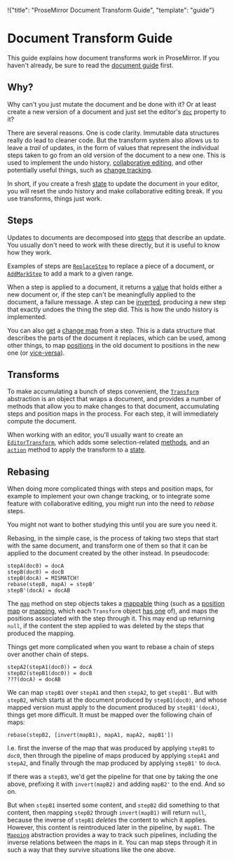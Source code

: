 !{"title": "ProseMirror Document Transform Guide",
  "template": "guide"}

# Document Transform Guide

This guide explains how document transforms work in ProseMirror. If
you haven't already, be sure to read the [document guide](./doc.html)
first.

## Why?

Why can't you just mutate the document and be done with it? Or at
least create a new version of a document and just set the editor's
[`doc`](##state.EditorState.doc) property to it?

There are several reasons. One is code clarity. Immutable data
structures really do lead to cleaner code. But the transform system
also allows us to leave a _trail_ of updates, in the form of values
that represent the individual steps taken to go from an old version of
the document to a new one. This is used to implement the undo history,
[collaborative editing](http://marijnhaverbeke.nl/blog/collaborative-editing.html),
and other potentially useful things, such as
[change tracking](../demo/track.html).

In short, if you create a fresh [state](##state.EditorState) to update
the document in your editor, you will reset the undo history and make
collaborative editing break. If you use transforms, things just work.

## Steps

Updates to documents are decomposed into [steps](##transform) that
describe an update. You usually don't need to work with these
directly, but it is useful to know how they work.

Examples of steps are [`ReplaceStep`](##transform.ReplaceStep) to
replace a piece of a document, or
[`AddMarkStep`](##transform.AddMarkStep) to add a mark to a given
range.

When a step is applied to a document, it returns a
[value](##transform.StepResult) that holds either a new document or,
if the step can't be meaningfully applied to the document, a failure
message. A step can be [inverted](##transform.Step.invert), producing
a new step that exactly undoes the thing the step did. This is how the
undo history is implemented.

You can also [get](##transform.Step.getMap) a
[change map](##transform.StepMap) from a step. This is a data
structure that describes the parts of the document it replaces, which
can be used, among other things, to map
[positions](./doc.html#indexing) in the old document to positions in
the new one (or [vice-versa](##transform.StepMap.invert)).

## Transforms

To make accumulating a bunch of steps convenient, the
[`Transform`](##transform.Transform) abstraction is an object that
wraps a document, and provides a number of methods that allow you to
make changes to that document, accumulating steps and position maps in
the process. For each step, it will immediately compute the document.

When working with an editor, you'll usually want to create an
[`EditorTransform`](##state.EditorTransform), which adds some
selection-related [methods](##state.EditorTransform.replaceSelection),
and an [`action`](##state.EditorTransform.action) method to apply the
transform to a [state](##state.EditorState).

## Rebasing

When doing more complicated things with steps and position maps, for
example to implement your own change tracking, or to integrate some
feature with collaborative editing, you might run into the need to
_rebase_ steps.

You might not want to bother studying this until you are sure you need
it.

Rebasing, in the simple case, is the process of taking two steps that
start with the same document, and transform one of them so that it can
be applied to the document created by the other instead. In pseudocode:

    stepA(doc0) = docA
    stepB(doc0) = docB
    stepB(docA) = MISMATCH!
    rebase(stepB, mapA) = stepB'
    stepB'(docA) = docAB

The [`map`](##transform.Step.map) method on step objects takes a
[mappable](##transform.Mappable) thing (such as a
[position map](##transform.StepMap) or [mapping](##transform.Mapping),
which each `Transform` object [has one](##transform.Transform.mapping)
of), and maps the positions associated with the step through it. This
may end up returning `null`, if the content the step applied to was
deleted by the steps that produced the mapping.

Things get more complicated when you want to rebase a chain of steps
over another chain of steps.

    stepA2(stepA1(doc0)) = docA
    stepB2(stepB1(doc0)) = docB
    ???(docA) = docAB

We can map `stepB1` over `stepA1` and then `stepA2`, to get `stepB1'`.
But with `stepB2`, which starts at the document produced by
`stepB1(doc0)`, and whose mapped version must apply to the document
produced by `stepB1'(docA)`, things get more difficult. It must be
mapped over the following chain of maps:

    rebase(stepB2, [invert(mapB1), mapA1, mapA2, mapB1'])

I.e. first the inverse of the map that was produced by applying
`stepB1` to `doc0`, then through the pipeline of maps produced by
applying `stepA1` and `stepA2`, and finally through the map produced
by applying `stepB1'` to `docA`.

If there was a `stepB3`, we'd get the pipeline for that one by taking
the one above, prefixing it with `invert(mapB2)` and adding `mapB2'`
to the end. And so on.

But when `stepB1` inserted some content, and `stepB2` did something to
that content, then mapping `stepB2` through `invert(mapB1)` will
return `null`, because the inverse of `stepB1` _deletes_ the content
to which it applies. However, this content is reintroduced later in
the pipeline, by `mapB1`. The [`Mapping`](##transform.Mapping)
abstraction provides a way to track such pipelines, including the
inverse relations between the maps in it. You can map steps through it
in such a way that they survive situations like the one above.
